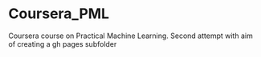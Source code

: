 Coursera_PML
============

Coursera course on Practical Machine Learning. Second attempt with aim of creating a gh pages subfolder
